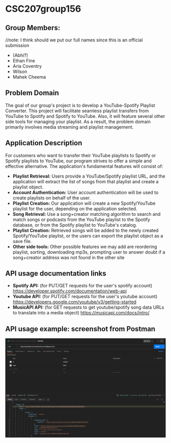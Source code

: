 # CSC207group156
## Group Members:
//note: I think should we put our full names since this is an official submission
- (Abhi?)
- Ethan Fine
- Aria Coventry
- Wilson
- Mahek Cheema

## Problem Domain
The goal of our group's project is to develop a YouTube-Spotify Playlist Converter. This project will facilitate 
seamless playlist transfers from YouTube to Spotify and Spotify to YouTube. Also, it will feature several other side tools for managing your playlist. As a result, the problem domain primarily involves media streaming 
and playlist management.

## Application Description
For customers who want to transfer their YouTube playlists to Spotify or Spotify playlists to YouTube, our program strives to offer a simple and 
effective alternative. The application's fundamental features will consist of:
- **Playlist Retrieval:** Users provide a YouTube/Spotify playlist URL, and the application will extract the list of songs from that playlist and create a playlist object.
- **Account Authentication:** User account authentication will be used to create playlists on behalf of the user.
- **Playlist Creation:** Our application will create a new Spotify/YouTube playlist for the user, depending on the application selected.
- **Song Retrieval:** Use a song+creator matching algorithm to search and match songs or podcasts from the YouTube playlist to the Spotify database, or from the Spotify playlist to YouTube's catalog.
- **Playlist Creation:** Retrieved songs will be added to the newly created Spotify/YouTube playlist, or the users can export the playlist object as a save file.
- **Other side tools:** Other possible features we may add are reordering playlist, sorting, downloading mp3s, prompting user to answer doubt if a song+creator address was not found in the other site

## API usage documentation links
- **Spotify API:** (for PUT/GET requests for the user's spotify account)
https://developer.spotify.com/documentation/web-api
- **Youtube API:** (for PUT/GET requests for the user's youtube account)
https://developers.google.com/youtube/v3/getting-started
- **MusicAPI API:** (for GET requests to get youtube/spotify song data URLs to translate into a media object)
https://musicapi.com/docs/intro/

## API usage example: screenshot from Postman
![img.png](.idea/image/img.png)